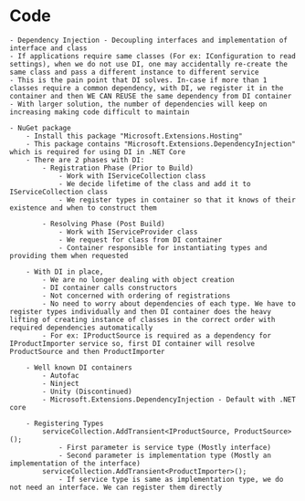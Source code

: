 # Code
	- Dependency Injection - Decoupling interfaces and implementation of interface and class
	- If applications require same classes (For ex: IConfiguration to read settings), when we do not use DI, one may accidentally re-create the same class and pass a different instance to different service
	- This is the pain point that DI solves. In-case if more than 1 classes require a common dependency, with DI, we register it in the container and then WE CAN REUSE the same dependency from DI container
	- With larger solution, the number of dependencies will keep on increasing making code difficult to maintain

	- NuGet package
		- Install this package "Microsoft.Extensions.Hosting"
		- This package contains "Microsoft.Extensions.DependencyInjection" which is required for using DI in .NET Core
		- There are 2 phases with DI:
			- Registration Phase (Prior to Build)
				- Work with IServiceCollection class
				- We decide lifetime of the class and add it to IServiceCollection class
				- We register types in container so that it knows of their existence and when to construct them

			- Resolving Phase (Post Build)
				- Work with IServiceProvider class
				- We request for class from DI container
				- Container responsible for instantiating types and providing them when requested

		- With DI in place,
			- We are no longer dealing with object creation
			- DI container calls constructors
			- Not concerned with ordering of registrations 
			- No need to worry about dependencies of each type. We have to register types individually and then DI container does the heavy lifting of creating instance of classes in the correct order with required dependencies automatically
			- For ex: IProductSource is required as a dependency for IProductImporter service so, first DI container will resolve ProductSource and then ProductImporter

		- Well known DI containers
			- Autofac
			- Ninject
			- Unity (Discontinued)
			- Microsoft.Extensions.DependencyInjection - Default with .NET core

		- Registering Types
			serviceCollection.AddTransient<IProductSource, ProductSource>();
				- First parameter is service type (Mostly interface)
				- Second parameter is implementation type (Mostly an implementation of the interface)
			serviceCollection.AddTransient<ProductImporter>();
				- If service type is same as implementation type, we do not need an interface. We can register them directly